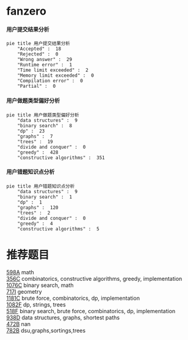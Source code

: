 # fanzero

<!-- tabs:start -->



#### **用户提交结果分析**

```mermaid
pie title 用户提交结果分析
    "Accepted" :  18
    "Rejected" :  0
    "Wrong answer" :  29
    "Runtime error" :  1
    "Time limit exceeded" :  2
    "Memory limit exceeded" :  0
    "Compilation error" :  0
    "Partial" :  0
```

#### **用户做题类型偏好分析**

```mermaid
pie title 用户做题类型偏好分析
    "data structures" :  9
    "binary search" :  8
    "dp" :  23
    "graphs" :  7
    "trees" :  19
    "divide and conquer" :  0
    "greedy" :  428
    "constructive algorithms" :  351
```
#### **用户错题知识点分析**

```mermaid
pie title 用户错题知识点分析
    "data structures" :  9
    "binary search" :  1
    "dp" :  1
    "graphs" :  120
    "trees" :  2
    "divide and conquer" :  0
    "greedy" :  4
    "constructive algorithms" :  5
```



<!-- tabs:end -->
# 推荐题目
[598A](https://codeforces.com/contest/598/problem/A)		math		  
[356C](https://codeforces.com/contest/356/problem/C)		combinatorics,
                        constructive algorithms,
                        greedy,
                        implementation		  
[1076C](https://codeforces.com/contest/1076/problem/C)		binary search,
                        math		  
[717I](https://codeforces.com/contest/717/problem/I)		geometry		  
[1181C](https://codeforces.com/contest/1181/problem/C)		brute force,
                        combinatorics,
                        dp,
                        implementation		  
[1082F](https://codeforces.com/contest/1082/problem/F)		dp,
                        strings,
                        trees		  
[518F](https://codeforces.com/contest/518/problem/F)		binary search,
                        brute force,
                        combinatorics,
                        dp,
                        implementation		  
[938D](https://codeforces.com/contest/938/problem/D)		data structures,
                        graphs,
                        shortest paths		  
[472B](https://codeforces.com/contest/472/problem/B)		nan		  
[782B](https://codeforces.com/contest/782/problem/B)		dsu,graphs,sortings,trees		  

